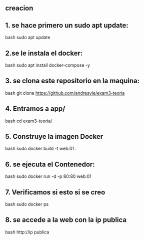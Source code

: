 ## creacion

## 1. se hace primero un sudo apt update:
bash
sudo apt update

## 2.se le instala el docker:
bash
sudo apt install docker-compose -y


## 3. se clona este repositorio en la maquina:
bash
git clone https://github.com/andresvle/exam3-teoria


## 4. Entramos a app/
bash
cd exam3-teoria/


## 5. Construye la imagen Docker 
bash
sudo docker build -t web:01 .



## 6. se ejecuta el Contenedor:

bash
sudo docker run -d -p 80:80 web:01


## 7. Verificamos si esto si se creo

bash
sudo docker ps

## 8. se accede a la web con la ip publica 

bash
http://ip publica


